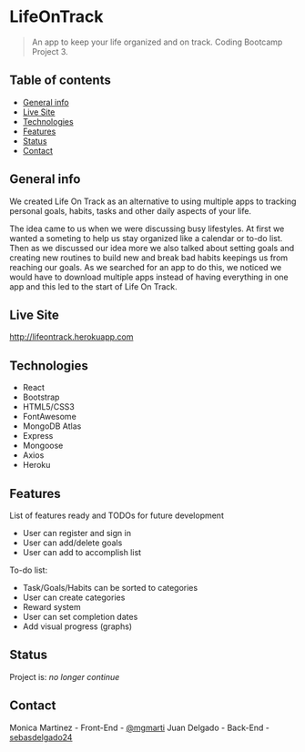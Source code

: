 # LifeOnTrack
> An app to keep your life organized and on track. Coding Bootcamp Project 3.

## Table of contents
* [General info](#general-info)
* [Live Site](#live-site)
* [Technologies](#technologies)
* [Features](#features)
* [Status](#status)
* [Contact](#contact)

## General info
We created Life On Track as an alternative to using multiple apps to tracking personal goals, habits, tasks and other daily aspects of your life. 

The idea came to us when we were discussing busy lifestyles. At first we wanted a someting to help us stay organized like a calendar or to-do list. Then as we discussed our idea more we also talked about setting goals and creating new routines to build new and break bad habits keepings us from reaching our goals. As we searched for an app to do this, we noticed we would have to download multiple apps instead of having everything in one app and this led to the start of Life On Track.

## Live Site
http://lifeontrack.herokuapp.com

## Technologies
* React
* Bootstrap
* HTML5/CSS3
* FontAwesome
* MongoDB Atlas
* Express
* Mongoose
* Axios
* Heroku

## Features
List of features ready and TODOs for future development
* User can register and sign in
* User can add/delete goals
* User can add to accomplish list

To-do list:
* Task/Goals/Habits can be sorted to categories
* User can create categories
* Reward system
* User can set completion dates
* Add visual progress (graphs)

## Status
Project is: _no longer continue_ 

## Contact
Monica Martinez
    - Front-End
    - [@mgmarti](https://github.com/mgmarti)
Juan Delgado 
    - Back-End
    - [sebasdelgado24](https://github.com/sebasdelgado24)
